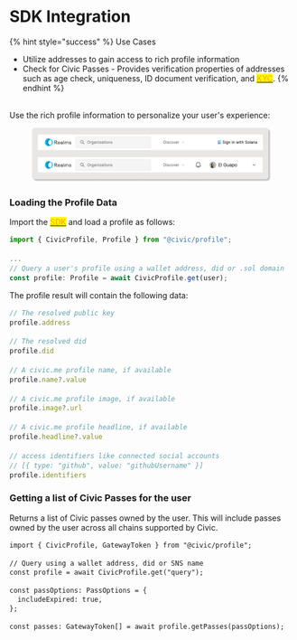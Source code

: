 # SDK Integration

{% hint style="success" %}
Use Cases

* Utilize addresses to gain access to rich profile information
* Check for Civic Passes - Provides verification properties of addresses such as age check, uniqueness, ID document verification, and [<mark style="color:orange;">KYC</mark>](https://www.civic.com/blog/are-you-looking-for-a-kyc-aml-solution-for-your-dapp/).
{% endhint %}

\
Use the rich profile information to personalize your user's experience:

<figure><img src="../../.gitbook/assets/realms-example.png" alt=""><figcaption></figcaption></figure>

### Loading the Profile Data <a href="#loading-the-profile" id="loading-the-profile"></a>

Import the [<mark style="color:orange;">SDK</mark>](https://www.npmjs.com/package/@civic/profile) and load a profile as follows:

```javascript
import { CivicProfile, Profile } from "@civic/profile";

...
// Query a user's profile using a wallet address, did or .sol domain
const profile: Profile = await CivicProfile.get(user);
```

The profile result will contain the following data:

```javascript
// The resolved public key
profile.address

// The resolved did
profile.did

// A civic.me profile name, if available
profile.name?.value

// A civic.me profile image, if available
profile.image?.url

// A civic.me profile headline, if available
profile.headline?.value

// access identifiers like connected social accounts
// [{ type: "github", value: "githubUsername" }]
profile.identifiers
```

### Getting a list of Civic Passes for the user <a href="#getting-a-list-of-civic-passes" id="getting-a-list-of-civic-passes"></a>

Returns a list of Civic passes owned by the user. This will include passes owned by the user across all  chains supported by Civic.

```
import { CivicProfile, GatewayToken } from "@civic/profile";

// Query using a wallet address, did or SNS name
const profile = await CivicProfile.get("query");

const passOptions: PassOptions = {
  includeExpired: true,
};

const passes: GatewayToken[] = await profile.getPasses(passOptions);
```
